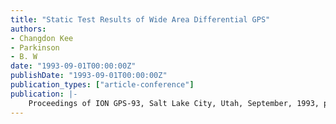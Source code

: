 ```yaml
---
title: "Static Test Results of Wide Area Differential GPS"
authors:
- Changdon Kee
- Parkinson
- B. W
date: "1993-09-01T00:00:00Z"
publishDate: "1993-09-01T00:00:00Z"
publication_types: ["article-conference"]
publication: |-
    Proceedings of ION GPS-93, Salt Lake City, Utah, September, 1993, pp. 1233-1243
---
```

